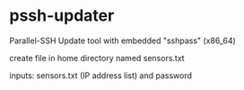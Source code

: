 # pssh-updater
Parallel-SSH Update tool with embedded "sshpass" (x86_64)

create file in home directory named sensors.txt

inputs: sensors.txt (IP address list) and password

